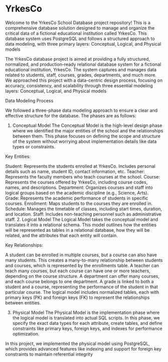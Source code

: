 # YrkesCo

Welcome to the YrkesCo School Database project repository! This is a comprehensive database solution designed to manage and organize the critical data of a fictional educational institution called YrkesCo. This database system uses PostgreSQL and follows a structured approach to data modeling, with three primary layers: Conceptual, Logical, and Physical models

The YrkesCo database project is aimed at providing a fully structured, normalized, and production-ready relational database system for a fictional educational institution, YrkesCo. The system captures and manages data related to students, staff, courses, grades, departments, and much more.
We approached this project with a data-centric design process, focusing on accuracy, consistency, and scalability through three essential modeling layers: Conceptual, Logical, and Physical models

Data Modeling Process

We followed a three-phase data modeling approach to ensure a clear and effective structure for the database. The phases are as follows:

1. Conceptual Model
The Conceptual Model is the high-level design phase where we identified the major entities of the school and the relationships between them. This phase focuses on defining the scope and structure of the system without worrying about implementation details like data types or constraints.

Key Entities:

Student: Represents the students enrolled at YrkesCo. Includes personal details such as name, student ID, contact information, etc.
Teacher: Represents the faculty members who teach courses at the school.
Course: Represents the courses offered by YrkesCo, including course codes, names, and descriptions.
Department: Organizes courses and staff into logical groups based on the academic discipline (e.g., Science, Arts).
Grade: Represents the academic performance of students in specific courses.
Enrollment: Maps students to the courses they are enrolled in.
Schedule: Manages the timetable of classes, including start times, duration, and location.
Staff: Includes non-teaching personnel such as administrative staff.
2. Logical Model
The Logical Model takes the conceptual model and translates it into a relational schema. This model outlines how the entities will be represented as tables in a relational database, how they will be related, and the attributes that each entity will contain.

Key Relationships:

A student can be enrolled in multiple courses, but a course can also have many students. This creates a many-to-many relationship between students and courses, which is represented by the enrollments table.
A teacher can teach many courses, but each course can have one or more teachers, depending on the course structure.
A department can offer many courses, and each course belongs to one department.
A grade is linked to both a student and a course, representing the performance of the student in that particular course.
The logical model includes normalized tables, each with primary keys (PK) and foreign keys (FK) to represent the relationships between entities.

3. Physical Model
The Physical Model is the implementation phase where the logical model is translated into actual SQL scripts. In this phase, we specify the exact data types for each attribute, create tables, and define constraints like primary keys, foreign keys, and indexes for performance optimization.

In this project, we implemented the physical model using PostgreSQL, which provides advanced features like indexing and support for foreign key constraints to maintain referential integrity
